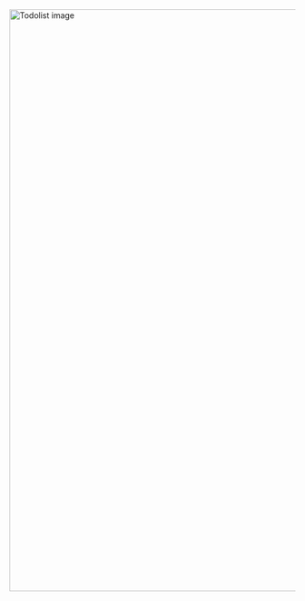 <img width="1536" height="1024" alt="Todolist image" src="https://github.com/user-attachments/assets/a4fe0256-4aab-40f6-b0cb-58b0a96f2c2b" />
